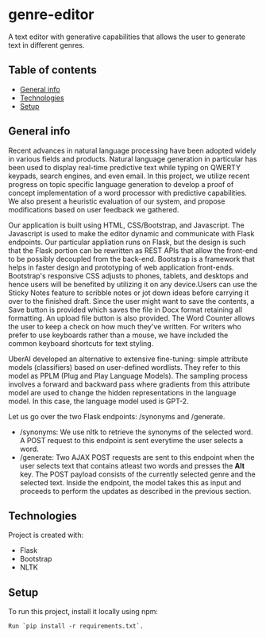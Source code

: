 # genre-editor
A text editor with generative capabilities that allows the user to generate text in different genres.

## Table of contents
* [General info](#general-info)
* [Technologies](#technologies)
* [Setup](#setup)

## General info
Recent advances in natural language processing have been adopted widely in various fields and products. Natural language generation in particular has been used to display real-time predictive text while typing on QWERTY keypads, search engines, and even email. In this project, we utilize recent progress on topic specific language generation to develop a proof of concept implementation of a word processor with predictive capabilities. We also present a heuristic evaluation of our system, and propose modifications based on user feedback we gathered.

Our application is built using HTML, CSS/Bootstrap, and Javascript. The Javascript is used to make the editor dynamic and communicate with Flask endpoints. Our particular appliation runs on Flask, but the design is such that the Flask portion can be rewritten as REST APIs that allow the front-end to be possibly decoupled from the back-end. 
Bootstrap is a framework that helps in faster design and prototyping of web application front-ends. Bootstrap's responsive CSS adjusts to phones, tablets, and desktops and hence users will be benefited by utilizing it on any device.Users can use the Sticky Notes feature to scribble notes or jot down ideas before carrying it over to the finished draft. 
Since the user might want to save the contents, a Save button is provided which saves the file in Docx format retaining all formatting. An upload file button is also provided. The Word Counter allows the user to keep a check on how much they've written. For writers who prefer to use keyboards rather than a mouse, we have included the common keyboard shortcuts for text styling. 

UberAI developed an alternative to extensive fine-tuning: simple attribute models (classifiers) based on user-defined wordlists. They refer to this model as PPLM (Plug and Play Language Models). The sampling process involves a forward and backward pass where gradients from this attribute model are used to change the hidden representations in the language model. In this case, the language model used is GPT-2.

Let us go over the two Flask endpoints: /synonyms and /generate.
* /synonyms: We use nltk to retrieve the synonyms of the selected word. A POST request to this endpoint is sent everytime the user selects a word.
* /generate: Two AJAX POST requests are sent to this endpoint when the user selects text that contains atleast two words and presses the **Alt** key. The POST payload consists of the currently selected genre and the selected text. Inside the endpoint, the model takes this as input and proceeds to perform the updates as described in the previous section.
	
## Technologies
Project is created with:
* Flask
* Bootstrap
* NLTK
	
## Setup
To run this project, install it locally using npm:

```
Run `pip install -r requirements.txt`.
```

